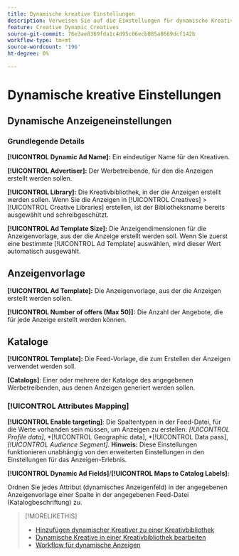 ```yaml
---
title: Dynamische kreative Einstellungen
description: Verweisen Sie auf die Einstellungen für dynamische Kreative.
feature: Creative Dynamic Creatives
source-git-commit: 76e3ae8369fda1c4d95c06ecb085a8669dcf142b
workflow-type: tm+mt
source-wordcount: '196'
ht-degree: 0%

---
```


# Dynamische kreative Einstellungen

<!-- add a description -->

<!-- This looks the same for me for either HTML5 type as of 9/24:

## Dynamic ad settings for static HTML5 ads {#dynamic-ad-settings-static-html5}

### Basic Details

**[!UICONTROL Advertiser]:** The advertiser for which to create the ads.

**[!UICONTROL Library]:** The creative library in which to create the ads.

**[!UICONTROL Dynamic Ad Name]:** A unique name for the creative.

**[!UICONTROL Ad Template Size]:** The ad dimensions for the ad template from which to create the ad. If you first select a specific [!UICONTROL Ad Template], then this value is automatically selected.

**[!UICONTROL Ad Template Type]:** The type of ad template from which to create the ad: *[!UICONTROL Static HTML5]* or *[!UICONTROL Dynamic HTML5]*.  If you first select a specific [!UICONTROL Ad Template], then this value is automatically selected.

**[!UICONTROL Ad Template]:** The ad template from which to create the ad.

**[!UICONTROL clickURL]:** A valid landing page URL to which users are redirected when they click the ad.

### [!UICONTROL Attributes Details]

-->

## Dynamische Anzeigeneinstellungen<!-- for dynamic HTML5 ads {#dynamic-ad-settings-dynamic-html5}-->

<!-- add a description -->

### Grundlegende Details

**[!UICONTROL Dynamic Ad Name]:** Ein eindeutiger Name für den Kreativen.

**[!UICONTROL Advertiser]:** Der Werbetreibende, für den die Anzeigen erstellt werden sollen.

**[!UICONTROL Library]:** Die Kreativbibliothek, in der die Anzeigen erstellt werden sollen. Wenn Sie die Anzeigen in [!UICONTROL Creatives] > [!UICONTROL Creative Libraries] erstellen, ist der Bibliotheksname bereits ausgewählt und schreibgeschützt.

**[!UICONTROL Ad Template Size]:** Die Anzeigendimensionen für die Anzeigenvorlage, aus der die Anzeige erstellt werden soll. Wenn Sie zuerst eine bestimmte [!UICONTROL Ad Template] auswählen, wird dieser Wert automatisch ausgewählt.

## Anzeigenvorlage

**[!UICONTROL Ad Template]:** Die Anzeigenvorlage, aus der die Anzeigen erstellt werden sollen.<!-- also an option to upload your own ad template. Need to add the specs for that -->

**[!UICONTROL Number of offers (Max 50)]:** Die Anzahl der Angebote, die für jede Anzeige erstellt werden können.<!-- Clarify this: is this the frequency cap (max number of times an ad may be served)? -->

## Kataloge

**[!UICONTROL Template]:** Die Feed-Vorlage, die zum Erstellen der Anzeigen verwendet werden soll.<!-- also an option to upload your own feed template.  Need to add the specs for that -->

**\[Catalogs\]**: Einer oder mehrere der Kataloge des angegebenen Werbetreibenden, aus denen Anzeigen generiert werden sollen.<!-- also an option to upload your own catalog (Can't find the Catalog you need? Download a template, create your own, and upload it from your device.). Nneed to add the specs for that -->

### [!UICONTROL Attributes Mapping]

**[!UICONTROL Enable targeting]**: Die Spaltentypen in der Feed-Datei, für die Werte vorhanden sein müssen, um Anzeigen zu erstellen: *[!UICONTROL Profile data]*, *[!UICONTROL Geographic data], *[!UICONTROL Data pass], *[!UICONTROL Audience Segment]*.  **Hinweis:** Diese Einstellungen funktionieren unabhängig von den erweiterten Einstellungen in den Einstellungen für das Anzeigen-Erlebnis.<!-- Clarify what qualifies for each, and explain more -->

**[!UICONTROL Dynamic Ad Fields]**/**[!UICONTROL Maps to Catalog Labels]:**

Ordnen Sie jedes Attribut (dynamisches Anzeigenfeld) in der angegebenen Anzeigenvorlage einer Spalte in der angegebenen Feed-Datei (Katalogbeschriftung) zu.

>[!MORELIKETHIS]
>
>* [Hinzufügen dynamischer Kreativer zu einer Kreativbibliothek](creative-add-dynamic.md)
>* [Dynamische Kreative in einer Kreativbibliothek bearbeiten](creative-edit-dynamic.md)
>* [Workflow für dynamische Anzeigen](/help/creative/introduction/workflow-dynamic-ads.md)
